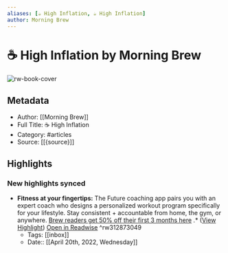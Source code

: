 ```yaml
---
aliases: [☕️ High Inflation, ☕️ High Inflation]
author: Morning Brew
---
```

# ☕️ High Inflation by Morning Brew

![rw-book-cover](https://readwise-assets.s3.amazonaws.com/static/images/article2.74d541386bbf.png)

## Metadata
- Author: [[Morning Brew]]
- Full Title: ☕️ High Inflation
- Category: #articles
- Source: [[{source}]]

## Highlights
### New highlights synced
- **Fitness at your fingertips:** The Future coaching app pairs you with an expert coach who designs a personalized workout program specifically for your lifestyle. Stay consistent + accountable from home, the gym, or anywhere. [Brew readers get 50% off their first 3 months here](https://link.morningbrew.com/click/27422844.1381376/aHR0cHM6Ly93d3cuZnV0dXJlLmNvLz9jb2RlPW1vcm5pbmdicmV3JnV0bV9zb3VyY2U9YWZmaWxpYXRlJnV0bV9jYW1wYWlnbj1pbXBhY3QmdXRtX21lZGl1bT1tb3JuaW5nYnJldyZ1dG1fdGVybT1jb250ZW50/6009d2a30530211dec388314B6e1961bc) .* ([View Highlight](https://read.readwise.io/read/01g13ejj70656y51a5xgst83wb)) [Open in Readwise](https://readwise.io/open/312873049) ^rw312873049
    - Tags: [[inbox]] 
    - Date:: [[April 20th, 2022, Wednesday]]
